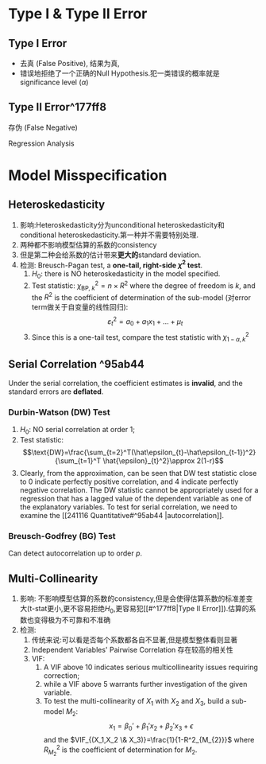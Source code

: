 # Type I & Type II Error
## Type I Error
- 去真 (False Positive), 结果为真,
- 错误地拒绝了一个正确的Null Hypothesis.犯一类错误的概率就是significance level ($\alpha$) 
## Type II Error^177ff8

存伪 (False Negative)

Regression Analysis
# Model Misspecification
## Heteroskedasticity
1. 影响:Heteroskedasticity分为unconditional heteroskedasticity和conditional heteroskedasticity.第一种并不需要特别处理.
2. 两种都不影响模型估算的系数的consistency
3. 但是第二种会给系数的估计带来**更大的**standard deviation.
4. 检测: Breusch-Pagan test, a **one-tail, right-side $\chi^2$ test**. 
	1. $H_0$: there is NO heteroskedasticity in the model specified.
	2. Test statistic: $\chi^2_{\text{BP, }k}=n\times R^2$ where the degree of freedom is $k$, and the $R^2$ is the coefficient of determination of the sub-model (对error term做关于自变量的线性回归): $$
\varepsilon^2_{t}=a_{0}+a_{1}x_{1}+\dots+\mu_{t}
$$
	3. Since this is a one-tail test, compare the test statistic with $\chi^2_{1-\alpha,k}$
## Serial Correlation ^95ab44

Under the serial correlation, the coefficient estimates is **invalid**, and the standard errors are **deflated**.
### Durbin-Watson (DW) Test
1. $H_0$: NO serial correlation at order $1$;
2. Test statistic: $$\text{DW}=\frac{\sum_{t=2}^T(\hat\epsilon_{t}-\hat\epsilon_{t-1})^2}{\sum_{t=1}^T \hat{\epsilon}_{t}^2}\approx 2(1-r)$$
3. Clearly, from the approximation, can be seen that DW test statistic close to 0 indicate perfectly positive correlation, and 4 indicate perfectly negative correlation.
The DW statistic cannot be appropriately used for a regression that has a lagged value of the dependent variable as one of the explanatory variables. To test for serial correlation, we need to examine the [[241116 Quantitative#^95ab44 |autocorrelation]].
### Breusch-Godfrey (BG) Test
Can detect autocorrelation up to order $p$.

## Multi-Collinearity
1. 影响: 不影响模型估算的系数的consistency,但是会使得估算系数的标准差变大(t-stat更小,更不容易拒绝$H_0$,更容易犯[[#^177ff8|Type II Error]]).估算的系数也变得极为不可靠和不准确
2. 检测:
	1. 传统来说:可以看是否每个系数都各自不显著,但是模型整体看则显著
	2. Independent Variables' Pairwise Correlation 存在较高的相关性
	3. VIF:
		1. A VIF above 10 indicates serious multicollinearity issues requiring correction;
		2. while a VIF above 5 warrants further investigation of the given variable.
		3. To test the multi-collinearity of $X_1$ with $X_2$ and $X_3$, build a sub-model $M_2$: $$x_{1}=\beta_{0}'+\beta_{1}'x_{2}+\beta_{2}'x_{3}+\epsilon$$ and the $VIF_{(X_1,X_2 \& X_3)}=\frac{1}{1-R^2_{M_{2}}}$ where $R^2_{M_2}$ is the coefficient of determination for $M_2$. 
